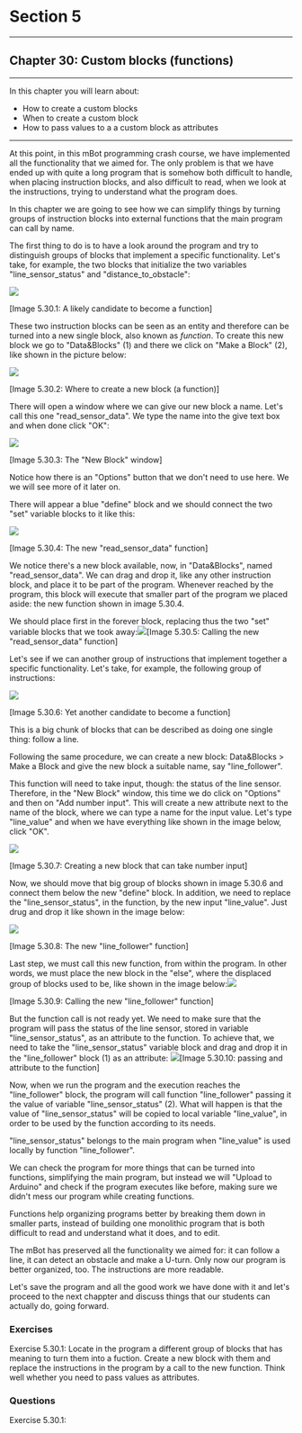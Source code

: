 # Section 5

---

## Chapter 30: Custom blocks \(functions\)

---

In this chapter you will learn about:

* How to create a custom blocks
* When to create a custom block
* How to pass values to a a custom block as attributes

---

At this point, in this mBot programming crash course, we have implemented all the functionality that we aimed for. The only problem is that we have ended up with quite a long program that is somehow both difficult to handle, when placing instruction blocks, and also difficult to read, when we look at the instructions, trying to understand what the program does.

In this chapter we are going to see how we can simplify things by turning groups of instruction blocks into external functions that the main program can call by name.

The first thing to do is to have a look around the program and try to distinguish groups of blocks that implement a specific functionality. Let's take, for example, the two blocks that initialize the two variables "line\_sensor\_status" and "distance\_to\_obstacle":

![](/assets/Img.5.30.1.jpg)

\[Image 5.30.1: A likely candidate to become a function\]

These two instruction blocks can be seen as an entity and therefore can be turned into a new single block, also known as _function_. To create this new block we go to "Data&Blocks" \(1\) and there we click on "Make a Block" \(2\), like shown in the picture below:

![](/assets/Img.5.30.2.jpg)

\[Image 5.30.2: Where to create a new block \(a function\)\]

There will open a window where we can give our new block a name. Let's call this one "read\_sensor\_data". We type the name into the give text box and when done click "OK":

![](/assets/Img.5.30.3.jpg)

\[Image 5.30.3: The "New Block" window\]

Notice how there is an "Options" button that we don't need to use here. We we will see more of it later on.

There will appear a blue "define" block and we should connect the two "set" variable blocks to it like this:

![](/assets/Img.5.30.4.jpg)

\[Image 5.30.4: The new "read\_sensor\_data" function\]

We notice there's a new block available, now, in "Data&Blocks", named "read\_sensor\_data". We can drag and drop it, like any other instruction block, and place it to be part of the program. Whenever reached by the program, this block will execute that smaller part of the program we placed aside: the new function shown in image 5.30.4.

We should place first in the forever block, replacing thus the two "set" variable blocks that we took away:![](/assets/Img.5.30.5.jpg)\[Image 5.30.5: Calling the new "read\_sensor\_data" function\]

Let's see if we can another group of instructions that implement together a specific functionality. Let's take, for example, the following group of instructions:

![](/assets/Img.5.30.6.jpg)

\[Image 5.30.6: Yet another candidate to become a function\]

This is a big chunk of blocks that can be described as doing one single thing: follow a line.

Following the same procedure, we can create a new block: Data&Blocks &gt; Make a Block and give the new block a suitable name, say "line\_follower".

This function will need to take input, though: the status of the line sensor. Therefore, in the "New Block" window, this time we do click on "Options" and then on "Add number input". This will create a new attribute next to the name of the block, where we can type a name for the input value. Let's type "line\_value" and when we have everything like shown in the image below, click "OK".

![](/assets/Img.5.30.7.jpg)

\[Image 5.30.7: Creating a new block that can take number input\]

Now, we should move that big group of blocks shown in image 5.30.6 and connect them below the new "define" block. In addition, we need to replace the "line\_sensor\_status", in the function, by the new input "line\_value". Just drug and drop it like shown in the image below:

![](/assets/Img.5.30.8.jpg)

\[Image 5.30.8: The new "line\_follower" function\]

Last step, we must call this new function, from within the program. In other words, we must place the new block in the "else", where the displaced group of blocks used to be, like shown in the image below:![](/assets/Img.5.30.9.jpg)

\[Image 5.30.9: Calling the new "line\_follower" function\]

But the function call is not ready yet. We need to make sure that the program will pass the status of the line sensor, stored in variable "line\_sensor\_status", as an attribute to the function. To achieve that, we need to take the "line\_sensor\_status" variable block and drag and drop it in the "line\_follower" block \(1\) as an attribute: ![](/assets/Img.5.30.10.jpg)\[Image 5.30.10: passing and attribute to the function\]

Now, when we run the program and the execution reaches the "line\_follower" block, the program will call function "line\_follower" passing it the value of variable "line\_sensor\_status" \(2\). What will happen is that the value of "line\_sensor\_status" will be copied to local variable "line\_value", in order to be used by the function according to its needs.

"line\_sensor\_status" belongs to the main program when "line\_value" is used locally by function "line\_follower".

We can check the program for more things that can be turned into functions, simplifying the main program, but instead we will "Upload to Arduino" and check if the program executes like before, making sure we didn't mess our program while creating functions.

Functions help organizing programs better by breaking them down in smaller parts, instead of building one monolithic program that is both difficult to read and understand what it does, and to edit.

The mBot has preserved all the functionality we aimed for: it can follow a line, it can detect an obstacle and make a U-turn. Only now our program is better organized, too. The instructions are more readable.

Let's save the program and all the good work we have done with it and let's proceed to the next chappter and discuss things that our students can actually do, going forward.

### Exercises

Exercise 5.30.1: Locate in the program a different group of blocks that has meaning to turn them into a fuction. Create a new block with them and replace the instructions in the program by a call to the new function. Think well whether you need to pass values as attributes.

### Questions

Exercise 5.30.1: 


